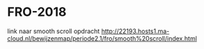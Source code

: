 # FRO-2018

link naar smooth scroll opdracht
http://22193.hosts1.ma-cloud.nl/bewijzenmap/periode2.1/fro/smooth%20scroll/index.html
